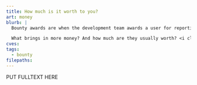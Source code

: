 ```yaml
---
title: How much is it worth to you?
art: money
blurb: |
  Bounty awards are when the development team awards a user for reporting a vulnerability. The more severe the problem, the bigger the reward.

  What brings in more money? And how much are they usually worth? <i class="vhp-icon-tags" style="color:#25C322"></i>[Explore vulnerabilities that were awarded a bounty.](/tags/bounty)
cves:
tags:
  - bounty
filepaths:
---
```

PUT FULLTEXT HERE
